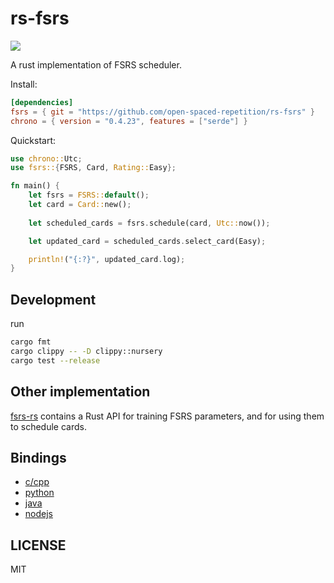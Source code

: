 # rs-fsrs

![](https://github.com/open-spaced-repetition/rs-fsrs/actions/workflows/check.yml/badge.svg)

A rust implementation of FSRS scheduler.

Install:

```toml
[dependencies]
fsrs = { git = "https://github.com/open-spaced-repetition/rs-fsrs" }
chrono = { version = "0.4.23", features = ["serde"] }
```

Quickstart:

```rust
use chrono::Utc;
use fsrs::{FSRS, Card, Rating::Easy};

fn main() {
    let fsrs = FSRS::default();
    let card = Card::new();
    
    let scheduled_cards = fsrs.schedule(card, Utc::now());

    let updated_card = scheduled_cards.select_card(Easy);

    println!("{:?}", updated_card.log);
}
```

## Development

run

```sh
cargo fmt
cargo clippy -- -D clippy::nursery
cargo test --release
```

## Other implementation

[fsrs-rs](https://github.com/open-spaced-repetition/fsrs-rs) contains a Rust API for training FSRS parameters, and for using them to schedule cards.

## Bindings

- [c/cpp](https://github.com/open-spaced-repetition/rs-fsrs-c)
- [python](https://github.com/open-spaced-repetition/rs-fsrs-py)
- [java](https://github.com/open-spaced-repetition/rs-fsrs-java)
- [nodejs](https://github.com/open-spaced-repetition/rs-fsrs-nodejs)

## LICENSE

MIT
